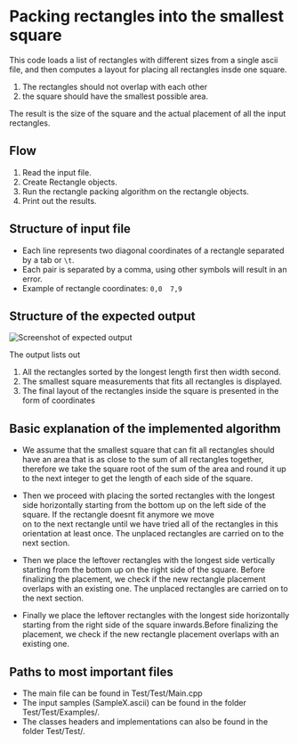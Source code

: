 # Packing rectangles into the smallest square
This code loads a list of rectangles with different sizes from a single ascii file, and then computes a layout for placing all rectangles insde one square.
1.  The rectangles should not overlap with each other
2.  the square should have the smallest possible area.

The result is the size of the square and the actual placement of all the input rectangles.

## Flow
1.  Read the input file.
2.  Create Rectangle objects.
3.  Run the rectangle packing algorithm on the rectangle objects.
4.  Print out the results.

## Structure of input file
- Each line represents two diagonal coordinates of a rectangle separated by a tab or `\t`. 
- Each pair is separated by a comma, using other symbols will result in an error.
- Example of rectangle coordinates: `0,0  7,9`

## Structure of the expected output
![Screenshot of expected output](https://github.com/NaderKZ/FaroTest/blob/master/sample_output.PNG)

The output lists out 
1.  All the rectangles sorted by the longest length first then width second.
2.  The smallest square measurements that fits all rectangles is displayed.
3.  The final layout of the rectangles inside the square is presented in the form of coordinates

## Basic explanation of the implemented algorithm

- We assume that the smallest square that can fit all rectangles should have an area that is as 
close to the sum of all rectangles together, therefore we take the square root of the sum of 
the area and round it up to the next integer to get the length of each side of the square.

- Then we proceed with placing the sorted rectangles with the longest 
side horizontally starting from the bottom up on the left side of the square. If the rectangle doesnt fit anymore we move	
on to the next rectangle until we have tried all of the rectangles in this orientation at least once. The unplaced rectangles
are carried on to the next section.
        
- Then we place the leftover rectangles with the longest side vertically starting from the bottom up on the right side of the square.
Before finalizing the placement, we check if the new rectangle placement overlaps with an existing one. The unplaced rectangles are carried on to the next section.
          
- Finally we place the leftover rectangles with the longest side horizontally starting from the right side of the square inwards.Before finalizing the placement, 
we check if the new rectangle placement overlaps with an existing one. 

## Paths to most important files
-  The main file can be found in Test/Test/Main.cpp
-  The input samples (SampleX.ascii) can be found in the folder Test/Test/Examples/.
-  The classes headers and implementations can also be found in the folder Test/Test/.
